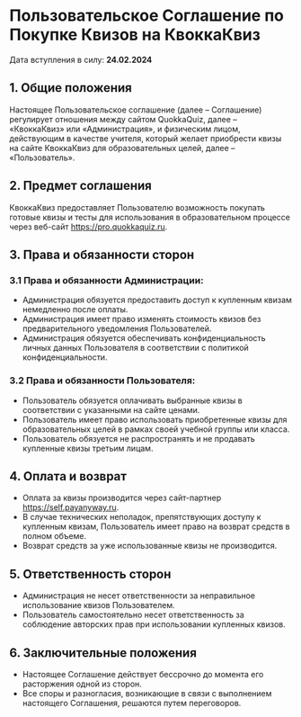 # Пользовательское Соглашение по Покупке Квизов на КвоккаКвиз

Дата вступления в силу: **24.02.2024**

## 1. Общие положения

Настоящее Пользовательское соглашение (далее – Соглашение) регулирует отношения между сайтом QuokkaQuiz, далее – «КвоккаКвиз» или «Администрация», и физическим лицом, действующим в качестве учителя, который желает приобрести квизы на сайте КвоккаКвиз для образовательных целей, далее – «Пользователь».

## 2. Предмет соглашения

КвоккаКвиз предоставляет Пользователю возможность покупать готовые квизы и тесты для использования в образовательном процессе через веб-сайт https://pro.quokkaquiz.ru.

## 3. Права и обязанности сторон

### 3.1 Права и обязанности Администрации:

- Администрация обязуется предоставить доступ к купленным квизам немедленно после оплаты.
- Администрация имеет право изменять стоимость квизов без предварительного уведомления Пользователей.
- Администрация обязуется обеспечивать конфиденциальность личных данных Пользователя в соответствии с политикой конфиденциальности.

### 3.2 Права и обязанности Пользователя:

- Пользователь обязуется оплачивать выбранные квизы в соответствии с указанными на сайте ценами.
- Пользователь имеет право использовать приобретенные квизы для образовательных целей в рамках своей учебной группы или класса.
- Пользователь обязуется не распространять и не продавать купленные квизы третьим лицам.

## 4. Оплата и возврат

- Оплата за квизы производится через сайт-партнер https://self.payanyway.ru.
- В случае технических неполадок, препятствующих доступу к купленным квизам, Пользователь имеет право на возврат средств в полном объеме.
- Возврат средств за уже использованные квизы не производится.

## 5. Ответственность сторон

- Администрация не несет ответственности за неправильное использование квизов Пользователем.
- Пользователь самостоятельно несет ответственность за соблюдение авторских прав при использовании купленных квизов.

## 6. Заключительные положения

- Настоящее Соглашение действует бессрочно до момента его расторжения одной из сторон.
- Все споры и разногласия, возникающие в связи с выполнением настоящего Соглашения, решаются путем переговоров.
